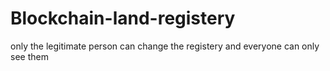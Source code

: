 # Blockchain-land-registery
only the legitimate person can change the registery and everyone can only see them
